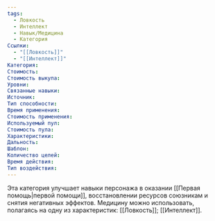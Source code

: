 ```yaml
---
tags:
  - Ловкость
  - Интеллект
  - Навык/Медицина
  - Категория
Ссылки:
  - "[[Ловкость]]"
  - "[[Интеллект]]"
Категория: 
Стоимость:
Стоимость выкупа:
Уровни:
Связанные навыки:
Источник:
Тип способности:
Время применения:
Стоимость применения:
Используемый пул:
Стоимость пула:
Характеристики:
Дальность:
Шаблон:
Количество целей:
Время действия:
Тип воздействия:
---
```

Эта категория улучшает навыки персонажа в оказании [[Первая помощь|первой помощи]], восстановлении ресурсов союзникам и снятия негативных эффектов. Медицину можно использовать, полагаясь на одну из характеристик: [[Ловкость]]; [[Интеллект]].